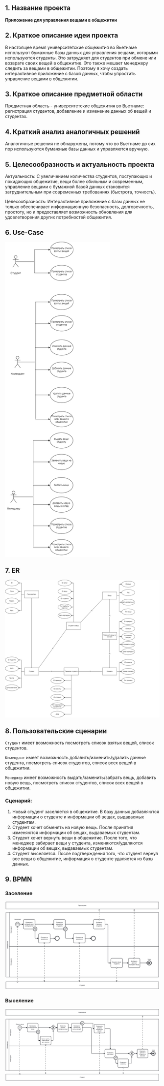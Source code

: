 ## 1. Название проекта
**Приложение для управления вещами в общежитии** 

## 2. Краткое описание идеи проекта  

В настоящее время университетские общежития во Вьетнаме используют бумажные базы данных для управления вещами, которыми используются студенты. Это затрудняет для студентов при обмене или возврате своих вещей в общежитие. Это также мешает менеджеру следить за вещами в общежитии. Поэтому я хочу создать интерактивное приложение с базой данных, чтобы упростить управление вещами в общежитии.

## 3. Краткое описание предметной области  

Предметная область - университетские общежития во Вьетнаме: регистрация студентов, добавление и изменение данных об вещей и студентах.

## 4. Краткий анализ аналогичных решений

Аналогичные решения не обнаружены, потому что во Вьетнаме до сих пор используются бумажные базы данных и управляются вручную. 

## 5. Целесообразность и актуальность проекта

Актуальность: С увеличением количества студентов, поступающих и покидающих общежитие, вещи более обильным и современным, управление вещами с бумажной базой данных становится затруднительным при современных требованиях (быстрота, точность).

Целесообразность: Интерактивное приложение с базы данных не только обеспечивает информационную безопасность, долговечность, простоту, но и предоставляет возможность обновления для удовлетворения других потребностей общежития.

## 6. Use-Case  

![Use-Case](./img/useCase.png)

## 7. ER 

![ER](./img/er.png)

## 8. Пользовательские сценарии  

`Студент` имеет возможность посмотреть список взятых вещей, список студентов.

`Комендант` имеет возможность добавить/изменить/удалить данные студента, посмотреть список студентов, список всех вещей в общежитии.

`Менеджер` имеет возможность выдать/заменить/забрать вещь, добавить новую вещь, посмотреть список студентов, список всех вещей в общежитии.

### Сценарий:
1. Новый студент заселяется в общежитие. В базу данных добавляются информации о студенте и информации об вещах, выдаваемых студентам.
2. Студент хочет обменять на новую вещь. После принятия изменяются информации об вещах, выдаваемых студентам.
3. Студент хочет вернуть вещи в общежитие. После того, что менеджер забирает вещи у студента, изменяются/удаляются информации об вещах, выдаваемых студентам.
4. Студент выселяется. После подтверждения того, что студент вернул все вещи в общежитие, информация о студенте удаляется из базы данных.

## 9. BPMN 

### Заселение

![Checkin](./img/checkin.svg)

### Выселение

![Checkout](./img/checkout.svg)